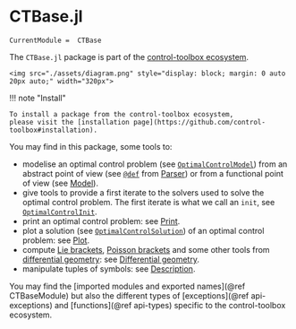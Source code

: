 # CTBase.jl

```@meta
CurrentModule =  CTBase
```

The `CTBase.jl` package is part of the [control-toolbox ecosystem](https://github.com/control-toolbox).

```@raw html
<img src="./assets/diagram.png" style="display: block; margin: 0 auto 20px auto;" width="320px">
```

!!! note "Install"

    To install a package from the control-toolbox ecosystem, 
    please visit the [installation page](https://github.com/control-toolbox#installation).

You may find in this package, some tools to:

- modelise an optimal control problem (see [`OptimalControlModel`](@ref)) from an abstract point of view (see [`@def`](@ref) from [Parser](@ref)) or from a functional point of view (see [Model](@ref)).
- give tools to provide a first iterate to the solvers used to solve the optimal control problem. The first iterate is what we call an `init`, see [`OptimalControlInit`](@ref).
- print an optimal control problem: see [Print](@ref).
- plot a solution (see [`OptimalControlSolution`](@ref)) of an optimal control problem: see [Plot](@ref).
- compute [Lie brackets](https://en.wikipedia.org/w/index.php?title=Lie_bracket_of_vector_fields&oldid=1163591634), [Poisson brackets](https://en.wikipedia.org/w/index.php?title=Poisson_manifold&oldid=1163991099#Formal_definition) and some other tools from [differential geometry](https://en.wikipedia.org/w/index.php?title=Differential_geometry&oldid=1165793820): see [Differential geometry](@ref).
- manipulate tuples of symbols: see [Description](@ref).

You may find the [imported modules and exported names](@ref CTBaseModule) but also the different types of [exceptions](@ref api-exceptions) and [functions](@ref api-types) specific to the control-toolbox ecosystem.
